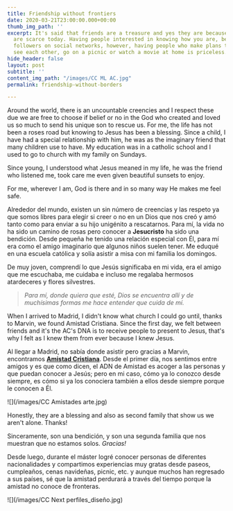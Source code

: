 ```yaml
---
title: Friendship without frontiers
date: 2020-03-21T23:00:00.000+00:00
thumb_img_path: ''
excerpt: It's said that friends are a treasure and yes they are because good friends
  are scarce today. Having people interested in knowing how you are, became having
  followers on social networks, however, having people who make plans to meet and
  see each other, go on a picnic or watch a movie at home is priceless.
hide_header: false
layout: post
subtitle: ''
content_img_path: "/images/CC ML AC.jpg"
permalink: friendship-without-borders

---
```

Around the world, there is an uncountable creencies and I respect these due we are free to choose if belief or no in the God who created and loved us so much to send his unique son to rescue us. For me, the life has not been a roses road but knowing to Jesus has been a blessing. Since a child, I have had a special relationship with him, he was as the imaginary friend that many children use to have. My education was in a catholic school and I used to go to church with my family on Sundays.

Since young, I understood what Jesus meaned in my life, he was the friend who listened me, took care me even given beautiful sunsets to enjoy.

For me, wherever I am, God is there and in so many way He makes me feel safe.

Alrededor del mundo, existen un sin número de creencias y las respeto ya que somos libres para elegir si creer o no en un Dios que nos creó y amó tanto como para enviar a su hijo unigénito a rescatarnos. Para mí, la vida no ha sido un camino de rosas pero conocer a **Jesucristo** ha sido una bendición. Desde pequeña he tenido una relación especial con Él, para mí era como el amigo imaginario que algunos niños suelen tener. Me eduqué en una escuela católica y solía asistir a misa con mi familia los domingos.

De muy joven, comprendí lo que Jesús significaba en mi vida, era el amigo que me escuchaba, me cuidaba e incluso me regalaba hermosos atardeceres y flores silvestres.

> _Para mí, donde quiera que esté, Dios se encuentra allí y de muchísimas formas me hace entender que cuida de mí._

When I arrived to Madrid, I didn't know what church I could go until, thanks to Marvin, we found Amistad Cristiana. Since the first day, we felt   between friends and it's the AC's DNA is to receive people to present to Jesus, that's why I felt as I knew them from ever because I knew Jesus.

Al llegar a Madrid, no sabía donde asistir pero gracias a Marvin, encontramos [**Amistad Cristiana**](https://amistadcristianamadrid.org/ "AmistadCristiana"). Desde el primer día, nos sentimos entre amigos y es que como dicen, el ADN de Amistad es acoger a las personas y que puedan conocer a Jesús; pero en mi caso, cómo ya lo conozco desde siempre, es cómo si ya los conociera también a ellos desde siempre porque le conocen a Él.

![](/images/CC Amistades arte.jpg)

Honestly, they are a blessing and also as second family that show us we aren't alone. Thanks!

Sinceramente, son una bendición, y son una segunda familia que nos muestran que no estamos solos. _Gracias!_

Desde luego, durante el máster logré conocer personas de diferentes nacionalidades y compartimos experiencias muy gratas desde paseos, cumpleaños, cenas navideñas, picnic, etc. y aunque muchos han regresado a sus países, sé que la amistad perdurará a través del tiempo porque la amistad no conoce de fronteras.

![](/images/CC Next perfiles_diseño.jpg)